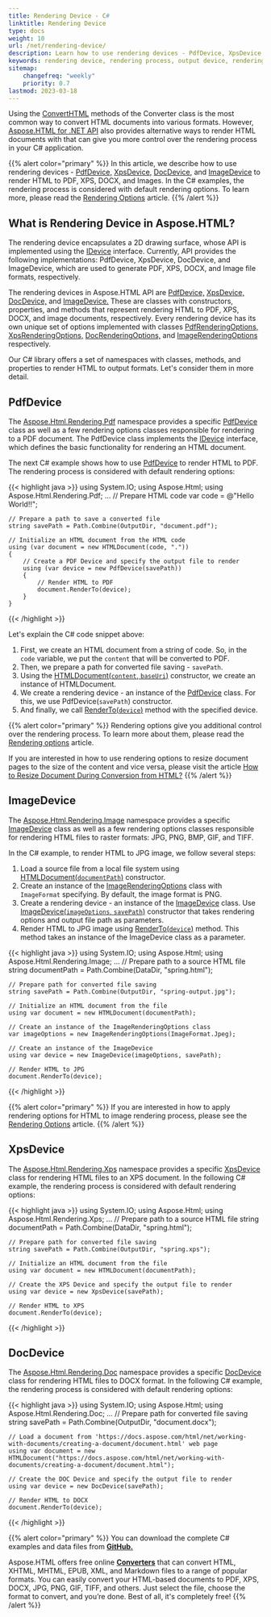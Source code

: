 ```yaml
---
title: Rendering Device - C#
linktitle: Rendering Device
type: docs
weight: 10
url: /net/rendering-device/
description: Learn how to use rendering devices - PdfDevice, XpsDevice, DocDevice, and ImageDevice to render HTML to PDF, XPS, DOCX, and Images.
keywords: rendering device, rendering process, output device, rendering html, render HTML, PdfDevice, ImageDevice, XpsDevice, DocDevice
sitemap:
    changefreq: "weekly"
    priority: 0.7
lastmod: 2023-03-18
---
```


Using the [ConvertHTML](https://reference.aspose.com/html/net/aspose.html.converters/converter/converthtml/) methods of the Converter class is the most common way to convert HTML documents into various formats. However, [Aspose.HTML for .NET API](https://products.aspose.com/html/net/) also provides alternative ways to render HTML documents with that can give you more control over the rendering process in your C# application.

{{% alert color="primary" %}}
In this article, we describe how to use rendering devices - [PdfDevice,](https://reference.aspose.com/html/net/aspose.html.rendering.pdf/pdfdevice/) [XpsDevice,](https://reference.aspose.com/html/net/aspose.html.rendering.xps/xpsdevice/) [DocDevice,](https://reference.aspose.com/html/net/aspose.html.rendering.doc/pdfdevice/) and [ImageDevice](https://reference.aspose.com/html/net/aspose.html.rendering.image/imagedevice/) to render HTML to PDF, XPS, DOCX, and Images. In the C# examples, the rendering process is considered with default rendering options. To learn more, please read the [Rendering Options](/html/net/rendering-options/) article.
{{% /alert %}}

## **What is Rendering Device in Aspose.HTML?**

The rendering device encapsulates a 2D drawing surface, whose API is implemented using the [IDevice](https://reference.aspose.com/html/net/aspose.html.rendering/idevice/) interface. Currently, API provides the following implementations: PdfDevice, XpsDevice, DocDevice, and ImageDevice, which are used to generate PDF, XPS, DOCX, and Image file formats, respectively.

The rendering devices in Aspose.HTML API are [PdfDevice,](https://reference.aspose.com/html/net/aspose.html.rendering.pdf/pdfdevice/) [XpsDevice,](https://reference.aspose.com/html/net/aspose.html.rendering.xps/xpsdevice/) [DocDevice,](https://reference.aspose.com/html/net/aspose.html.rendering.doc/pdfdevice/) and [ImageDevice.](https://reference.aspose.com/html/net/aspose.html.rendering.image/imagedevice/) These are classes with constructors, properties, and methods that represent rendering HTML to PDF, XPS, DOCX, and image documents, respectively. <!--In contrast, the output device refers to the target device or medium where the resulting output will be displayed or saved.--> Every rendering device has its own unique set of options implemented with classes [PdfRenderingOptions,](https://reference.aspose.com/html/net/aspose.html.rendering.pdf/pdfrenderingoptions/) [XpsRenderingOptions,](https://reference.aspose.com/html/net/aspose.html.rendering.xps/xpsrenderingoptions/) [DocRenderingOptions,](https://reference.aspose.com/html/net/aspose.html.rendering.doc/docrenderingoptions/) and [ImageRenderingOptions](https://reference.aspose.com/html/net/aspose.html.rendering.image/imagerenderingoptions/) respectively.

Our C# library offers a set of namespaces with classes, methods, and properties to render HTML to output formats. Let's consider them in more detail.

## **PdfDevice**

The [Aspose.Html.Rendering.Pdf](https://reference.aspose.com/html/net/aspose.html.rendering.pdf/) namespace provides a specific [PdfDevice](https://reference.aspose.com/html/net/aspose.html.rendering.pdf/pdfdevice/) class as well as a few rendering options classes responsible for rendering to a PDF document. The PdfDevice class implements the [IDevice](https://reference.aspose.com/html/net/aspose.html.rendering/idevice/) interface, which defines the basic functionality for rendering an HTML document.

The next C# example shows how to use [PdfDevice](https://reference.aspose.com/html/net/aspose.html.rendering.pdf/pdfdevice/) to render HTML to PDF. The rendering process is considered with default rendering options:

{{< highlight java >}}
using System.IO;
using Aspose.Html;
using Aspose.Html.Rendering.Pdf;
...
	// Prepare HTML code
    var code = @"<span>Hello World!!</span>";

    // Prepare a path to save a converted file 
    string savePath = Path.Combine(OutputDir, "document.pdf");

    // Initialize an HTML document from the HTML code
    using (var document = new HTMLDocument(code, "."))
    {
        // Create a PDF Device and specify the output file to render
        using (var device = new PdfDevice(savePath))
        {
            // Render HTML to PDF
            document.RenderTo(device);
        }
    }
{{< /highlight >}}

Let's explain the C# code snippet above:

1. First, we create an HTML document from a string of code. So, in the `code` variable, we put the `content` that will be converted to PDF.
1. Then, we prepare a path for converted file saving - `savePath`.
1. Using the [HTMLDocument(`content`, `baseUri`)](https://reference.aspose.com/html/net/aspose.html/htmldocument/htmldocument/#constructor_14) constructor, we create an instance of HTMLDocument.
1. We create a rendering device - an instance of the [PdfDevice](https://reference.aspose.com/html/net/aspose.html.rendering.pdf/pdfdevice/) class. For this, we use PdfDevice(`savePath`) constructor.
1. And finally, we call [RenderTo(`device`)](https://reference.aspose.com/html/net/aspose.html/htmldocument/renderto/) method with the specified device.

{{% alert color="primary" %}}
Rendering options give you additional control over the rendering process. To learn more about them, please read the [Rendering options](/html/net/rendering-options/) article.

If you are interested in how to use rendering options to resize document pages to the size of the content and vice versa, please visit the article [How to Resize Document During Conversion from HTML?](/html/net/resize-document/)
{{% /alert %}}

## **ImageDevice**

The [Aspose.Html.Rendering.Image](https://reference.aspose.com/html/net/aspose.html.rendering.image/) namespace provides a specific [ImageDevice](https://reference.aspose.com/html/net/aspose.html.rendering.image/imagedevice/) class as well as a few rendering options classes responsible for rendering HTML files to raster formats: JPG, PNG, BMP, GIF, and TIFF.

In the С# example, to render HTML to JPG image, we follow several steps:
1. Load a source file from a local file system using [HTMLDocument(`documentPath`)]() constructor.
1. Create an instance of the [ImageRenderingOptions](https://reference.aspose.com/html/net/aspose.html.rendering.image/imagerenderingoptions/) class with `ImageFormat` specifying. By default, the image format is PNG.
1. Create a rendering device - an instance of the [ImageDevice](https://reference.aspose.com/html/net/aspose.html.rendering.image/imagedevice/) class. Use [ImageDevice(`imageOptions`, `savePath`)](https://reference.aspose.com/html/net/aspose.html.rendering.image/imagedevice/imagedevice/#constructor_3) constructor that takes rendering options and output file path as parameters.
1. Render HTML to JPG image using [RenderTo(`device`)](https://reference.aspose.com/html/net/aspose.html/htmldocument/renderto/) method. This method takes an instance of the ImageDevice class as a parameter.

{{< highlight java >}}
using System.IO;
using Aspose.Html;
using Aspose.Html.Rendering.Image;
...
    // Prepare path to a source HTML file
    string documentPath = Path.Combine(DataDir, "spring.html");

    // Prepare path for converted file saving 
    string savePath = Path.Combine(OutputDir, "spring-output.jpg");

    // Initialize an HTML document from the file
    using var document = new HTMLDocument(documentPath);

    // Create an instance of the ImageRenderingOptions class
    var imageOptions = new ImageRenderingOptions(ImageFormat.Jpeg);

    // Create an instance of the ImageDevice 
    using var device = new ImageDevice(imageOptions, savePath);

    // Render HTML to JPG
    document.RenderTo(device);
{{< /highlight >}}

{{% alert color="primary" %}}
If you are interested in how to apply rendering options for HTML to image rendering process, please see the [Rendering Options](/html/net/rendering-options/) article.
{{% /alert %}} 

## **XpsDevice**

The [Aspose.Html.Rendering.Xps](https://reference.aspose.com/html/net/aspose.html.rendering.xps/) namespace provides a specific [XpsDevice](https://reference.aspose.com/html/net/aspose.html.rendering.xps/xpsdevice/) class for rendering HTML files to an XPS document. In the following C# example, the rendering process is considered with default rendering options:

{{< highlight java >}}
using System.IO;
using Aspose.Html;
using Aspose.Html.Rendering.Xps;
...
    // Prepare path to a source HTML file
    string documentPath = Path.Combine(DataDir, "spring.html");

    // Prepare path for converted file saving 
    string savePath = Path.Combine(OutputDir, "spring.xps");

    // Initialize an HTML document from the file
    using var document = new HTMLDocument(documentPath);    

    // Create the XPS Device and specify the output file to render
    using var device = new XpsDevice(savePath);

    // Render HTML to XPS
    document.RenderTo(device);
{{< /highlight >}}

## **DocDevice**

The [Aspose.Html.Rendering.Doc](https://reference.aspose.com/html/net/aspose.html.rendering.doc/) namespace provides a specific [DocDevice](https://reference.aspose.com/html/net/aspose.html.rendering.doc/docdevice/) class for rendering HTML files to DOCX format. In the following C# example, the rendering process is considered with default rendering options:

{{< highlight java >}}
using System.IO;
using Aspose.Html;
using Aspose.Html.Rendering.Doc;
...
    // Prepare path for converted file saving 
    string savePath = Path.Combine(OutputDir, "document.docx");

    // Load a document from 'https://docs.aspose.com/html/net/working-with-documents/creating-a-document/document.html' web page
    using var document = new HTMLDocument("https://docs.aspose.com/html/net/working-with-documents/creating-a-document/document.html");    

    // Create the DOC Device and specify the output file to render
    using var device = new DocDevice(savePath);

    // Render HTML to DOCX
    document.RenderTo(device);
{{< /highlight >}}

{{% alert color="primary" %}}
You can download the complete C# examples and data files from [**GitHub.**](https://github.com/aspose-html/Aspose.HTML-Documentation/tree/main/content/tests-net)

Aspose.HTML offers free online [**Converters**](https://products.aspose.app/html/conversion) that can convert HTML, XHTML, MHTML, EPUB, XML, and Markdown files to a range of popular formats. You can easily convert your HTML-based documents to PDF, XPS, DOCX, JPG, PNG, GIF, TIFF, and others. Just select the file, choose the format to convert, and you’re done. Best of all, it's completely free!
{{% /alert %}} 